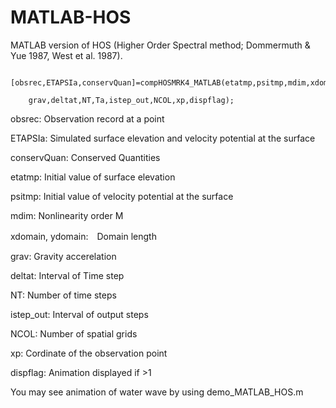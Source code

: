# MATLAB-HOS
MATLAB version of HOS (Higher Order Spectral method; Dommermuth & Yue 1987, West et al. 1987).

        [obsrec,ETAPSIa,conservQuan]=compHOSMRK4_MATLAB(etatmp,psitmp,mdim,xdomain,ydomain,...
 
        grav,deltat,NT,Ta,istep_out,NCOL,xp,dispflag);

obsrec: Observation record at a point

ETAPSIa: Simulated surface elevation and velocity potential at the surface

conservQuan: Conserved Quantities

etatmp: Initial value of surface elevation

psitmp: Initial value of velocity potential at the surface

mdim: Nonlinearity order M

xdomain, ydomain:　Domain length

grav: Gravity accerelation

deltat: Interval of Time step

NT: Number of time steps

istep_out: Interval of output steps

NCOL: Number of spatial grids

xp: Cordinate of the observation point

dispflag: Animation displayed if >1

You may see animation of water wave by using demo_MATLAB_HOS.m
